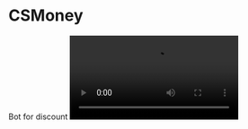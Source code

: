 # CSMoney
Bot for discount
![SKIN](https://thumbs.gfycat.com/DefiniteFlimsyAcornwoodpecker-mobile.mp4)
